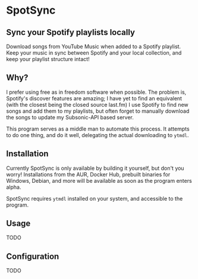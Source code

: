 # SpotSync
## Sync your Spotify playlists locally
Download songs from YouTube Music when added to a Spotify
playlist. Keep your music in sync between Spotify and your local
collection, and keep your playlist structure intact!

## Why?
I prefer using free as in freedom software when possible. The problem
is, Spotify's discover features are amazing; I have yet to find an
equivalent (with the closest being the closed source last.fm) I use
Spotify to find new songs and add them to my playlists, but often
forget to manually download the songs to update my Subsonic-API based
server.

This program serves as a middle man to automate this process. It
attempts to do one thing, and do it well, delegating the actual
downloading to `ytmdl`.

## Installation
Currently SpotSync is only available by building it yourself, but
don't you worry! Installations from the AUR, Docker Hub, prebuilt
binaries for Windows, Debian, and more will be available as soon as
the program enters alpha.

SpotSync requires `ytmdl` installed on your system, and accessible to
the program.

## Usage
TODO

## Configuration
TODO

